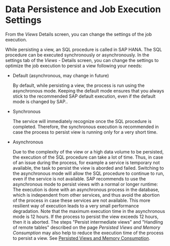 <!-- loiod04f5dd6bbda44448407d54d2a7979be -->

# Data Persistence and Job Execution Settings

From the *Views*  Details screen, you can change the settings of the job execution.

While persisting a view, an SQL procedure is called in SAP HANA. The SQL procedure can be executed synchronously or asynchronously. In the settings tab of the *Views*  - Details screen, you can change the settings to optimize the job execution to persist a view following your needs:

-   Default \(asynchronous, may change in future\)

    By default, while persisting a view, the process is run using the asynchronous mode. Keeping the default mode ensures that you always stick to the recommended SAP default execution, even if the default mode is changed by SAP..

-   Synchronous

    The service will immediately recognize once the SQL procedure is completed. Therefore, the synchronous execution is recommended in case the process to persist view is running only for a very short time.

-   Asynchronous

    Due to the complexity of the view or a high data volume to be persisted, the execution of the SQL procedure can take a lot of time. Thus, in case of an issue during the process, for example a service is temporary not available, the task to persist the view is aborded and failed. Switching to the asynchronous mode will allow the SQL procedure to continue to run, even if the service is not available. SAP recommends to use the asynchronous mode to persist views with a normal or longer runtime: The execution is done with an asynchronous process in the database, which is independent from other services, and thus avoid the abortion of the process in case these services are not available. This more resilient way of execution leads to a very small performance degradation. Note that the maximum execution time in the asynchronous mode is 12 hours. If the process to persist the view exceeds 12 hours, then it is aborted. The steps "Persist intermediate views" and "Handling of remote tables" described on the page *Persisted Views and Memory Consumption* may also help to reduce the execution time of the process to persist a view. See [Persisted Views and Memory Consumption](persisted-views-and-memory-consumption-e3d0495.md).


